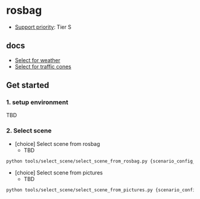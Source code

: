 # rosbag

- [Support priority](https://github.com/tier4/autoware-ml/blob/main/docs/design/autoware_ml_design.md#support-priority): Tier S

## docs

- [Select for weather](docs/weather.md)
- [Select for traffic cones](docs/traffic_cone.md)

## Get started
### 1. setup environment

TBD

### 2. Select scene

- [choice] Select scene from rosbag
  - TBD

```sh
python tools/select_scene/select_scene_from_rosbag.py {scenario_config_file} {rosbag_config_file} {rosbag_file} --visualization
```

- [choice] Select scene from pictures
  - TBD

```sh
python tools/select_scene/select_scene_from_pictures.py {scenario_config_file} {directory or image_file}
```
